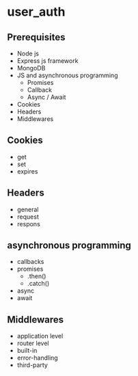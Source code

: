 # user_auth

## Prerequisites
* Node js
* Express js framework
* MongoDB
* JS and asynchronous programming
    * Promises
    * Callback
    * Async / Await
* Cookies
* Headers
* Middlewares

## Cookies
* get
* set
* expires

## Headers
* general
* request
* respons

## asynchronous programming
* callbacks
* promises
    * .then()
    * .catch()
* async
* await

## Middlewares
* application level
* router level
* built-in
* error-handling
* third-party

